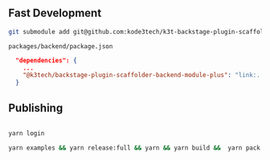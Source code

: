 
## Fast Development

```sh
git submodule add git@github.com:kode3tech/k3t-backstage-plugin-scaffolder-backend-module-plus.git plugins/scaffolder-backend-module-plus
```


`packages/backend/package.json`

```json
  "dependencies": {
    ...
    "@k3tech/backstage-plugin-scaffolder-backend-module-plus": "link:../../plugins/scaffolder-backend-module-plus",
  }
```

## Publishing

```sh

yarn login

yarn examples && yarn release:full && yarn && yarn build &&  yarn pack && yarn publish --non-interactive

```